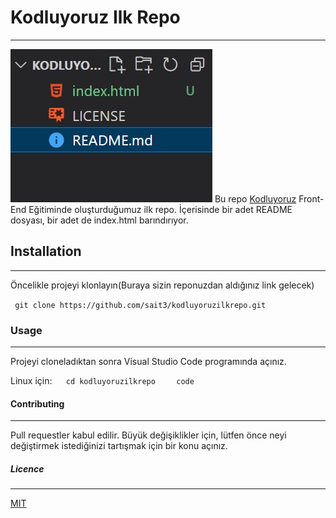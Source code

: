 # Kodluyoruz Ilk Repo
***
![Proje Resmi](Ads%C4%B1z.jpg)
Bu repo [Kodluyoruz](https://www.kodluyoruz.org/) Front-End Eğitiminde oluşturduğumuz ilk repo. İçerisinde bir adet README dosyası, bir adet de index.html barındırıyor.
## Installation
***
Öncelikle projeyi klonlayın(Buraya sizin reponuzdan aldığınız link gelecek)

` git clone https://github.com/sait3/kodluyoruzilkrepo.git` 

### Usage
***
Projeyi cloneladıktan sonra Visual Studio Code programında açınız. 

Linux için:
` ` ` 
cd kodluyoruzilkrepo
` ` ` 
` ` ` 
code
` ` ` 

#### Contributing
***
Pull requestler kabul edilir. Büyük değişiklikler için, lütfen önce neyi değiştirmek istediğinizi tartışmak için bir konu açınız.   

##### Licence
***
[MIT](https://choosealicense.com/licenses/mit/)